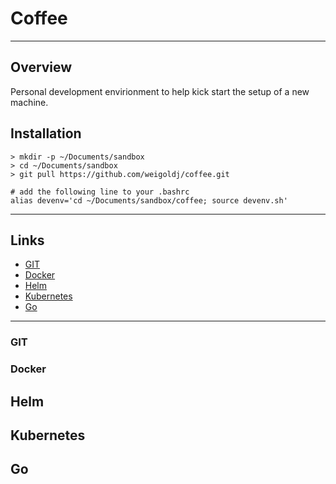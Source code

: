 # Coffee 
---
## Overview
Personal development envirionment to help kick start the setup of a new machine.

## Installation
```
> mkdir -p ~/Documents/sandbox
> cd ~/Documents/sandbox
> git pull https://github.com/weigoldj/coffee.git

# add the following line to your .bashrc 
alias devenv='cd ~/Documents/sandbox/coffee; source devenv.sh'
```
---
## Links
- [GIT](#git)
- [Docker](#docker)
- [Helm](#helm)
- [Kubernetes](#kubernetes)
- [Go](#go)

---
### GIT

### Docker

## Helm

## Kubernetes 

## Go

